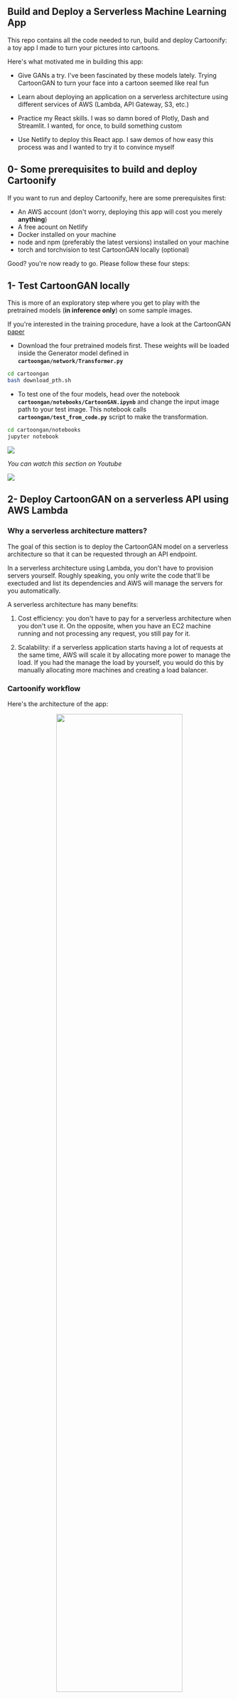 ## Build and Deploy a Serverless Machine Learning App

This repo contains all the code needed to run, build and deploy Cartoonify: a toy app I made to turn your pictures into cartoons.

Here's what motivated me in building this app:

- Give GANs a try. I've been fascinated by these models lately. Trying CartoonGAN to turn your face into a cartoon seemed like real fun

- Learn about deploying an application on a serverless architecture using different services of AWS (Lambda, API Gateway, S3, etc.)

- Practice my React skills. I was so damn bored of Plotly, Dash and Streamlit. I wanted, for once, to build something custom

- Use Netlify to deploy this React app. I saw demos of how easy this process was and I wanted to try it to convince myself

## 0- Some prerequisites to build and deploy Cartoonify

If you want to run and deploy Cartoonify, here are some prerequisites first:

- An AWS account (don't worry, deploying this app will cost you merely **anything**)
- A free acount on Netlify
- Docker installed on your machine
- node and npm (preferably the latest versions) installed on your machine
- torch and torchvision to test CartoonGAN locally (optional)

Good? you're now ready to go. Please follow these four steps:

## 1- Test CartoonGAN locally

This is more of an exploratory step where you get to play with the pretrained models (**in inference only**) on some sample images.

If you're interested in the training procedure, have a look at the CartoonGAN [paper](https://openaccess.thecvf.com/content_cvpr_2018/papers/Chen_CartoonGAN_Generative_Adversarial_CVPR_2018_paper.pdf)

- Download the four pretrained models first. These weights will be loaded inside the Generator model defined in **`cartoongan/network/Transformer.py`**

```bash
cd cartoongan
bash download_pth.sh
```

- To test one of the four models, head over the notebook **`cartoongan/notebooks/CartoonGAN.ipynb`** and change the input image path to your test image.
  This notebook calls **`cartoongan/test_from_code.py`** script to make the transformation.

```bash
cd cartoongan/notebooks
jupyter notebook
```

![](./images/demo_cartoongan.png)

_You can watch this section on Youtube_

<p align="center">

[![](https://res.cloudinary.com/marcomontalbano/image/upload/v1605445418/video_to_markdown/images/youtube--R86zP6Hf4Hk-c05b58ac6eb4c4700831b2b3070cd403.jpg)](https://youtu.be/R86zP6Hf4Hk)

</p>

## 2- Deploy CartoonGAN on a serverless API using AWS Lambda

### Why a serverless architecture matters?

The goal of this section is to deploy the CartoonGAN model on a serverless architecture so that it can be requested through an API endpoint.

In a serverless architecture using Lambda, you don't have to provision servers yourself. Roughly speaking, you only write the code that'll be exectuded and list its dependencies and AWS will manage the servers for you automatically.

A serverless architecture has many benefits:

1. Cost efficiency: you don't have to pay for a serverless architecture when you don't use it. On the opposite, when you have an EC2 machine running and not processing any request, you still pay for it.

2. Scalability: if a serverless application starts having a lot of requests at the same time, AWS will scale it by allocating more power to manage the load. If you had the manage the load by yourself, you would do this by manually allocating more machines and creating a load balancer.

### Cartoonify workflow

Here's the architecture of the app:

<p align="center">
 <img src="./images/infrastructure.png" width="75%" >
</p>

- On the right side, we have a frontend interface in React and on the left side, we have a backend deployed on a serverless AWS architecture.
- The backend and the frontend communicate with each other over HTTP requests. Here is the workflow:

  - An image is sent from the client through a POST request
  - The image is then received via API Gateway
  - API Gateway triggers a Lambda function to execute and passes the image to it
  - The Lambda function starts running: it first fetches the pretrained models from S3 and then applies the style transformation on it
  - Once the Lambda function is done running, it sends the transformed image back to the client through API Gateway.

### Deploy using the Serverless framework

We are going to define and deploy this architecture by writing it as a Yaml file using the Serverless framework. Here are the steps to follow:

- Install the serverless framework on your machine

```bash
npm install -g serverless
```

- Create an IAM user on AWS with administrator access and name it **cartoonify**.
  Then configure serverless with this user's credentials:

```bash
serverless config credentials --provider aws \
                              --key <ACCESS_KEY> \
                              --secret <SECRET_KEY> \
                              --profile cartoonify
```

- bootstrap a serverless project with a python template at the root of this project

```bash
serverless create --template aws-python --path backend
```

- install two Serverless plugins:

```bash
sls plugin install -n serverless-python-requirements
npm install --save-dev serverless-plugin-warmup
```

- Create a folder called `network` inside `backend` and put the following two files in it:

  - Transformer.py
  - A blank \_\_init\_\_.py

- Modify the serverless.yml file with the following sections:

  - The provider section where we setup the provider, the runtime and the permissions:
    <br>

  ```yaml
  provider:
    name: aws
    runtime: python3.7
    profile: cartoonify
    region: eu-west-3
    timeout: 60
    iamRoleStatements:
        - Effect: Allow
        Action:
            - s3:getObject
        Resource: arn:aws:s3:::cartoongan/models/*
        - Effect: Allow
        Action:
            - "lambda:InvokeFunction"
        Resource: "*"
  ```

  - The custom section where we configure the plugins:
    <br>

  ```yaml
  custom:
    pythonRequirements:
    dockerizePip: true
    zip: true
    slim: true
    strip: false
    noDeploy:
      - docutils
      - jmespath
      - pip
      - python-dateutil
      - setuptools
      - six
      - tensorboard
    useStaticCache: true
    useDownloadCache: true
    cacheLocation: "./cache"
    warmup:
    events:
      - schedule: "rate(5 minutes)"
    timeout: 50
  ```

  - The package section where we exclude folders from production
    <br>

  ```yaml
  package:
    individually: false
    exclude:
      - package.json
      - package-log.json
      - node_modules/**
      - cache/**
      - test/**
      - __pycache__/**
      - .pytest_cache/**
      - model/pytorch_model.bin
      - raw/**
      - .vscode/**
      - .ipynb_checkpoints/**
  ```

  - The functions section where we create the Lambda function and define the events that invoke it:
    <br>

  ```yaml
  functions:
    transformImage:
      handler: src/handler.lambda_handler
      memorySize: 3008
      timeout: 300
      events:
        - http:
            path: transform
            method: post
            cors: true
      warmup: true
  ```

  - and finally the plugins section:
    <br>

  ```yaml
  plugins:
    - serverless-python-requirements
    - serverless-plugin-warmup
  ```

- List the dependencies inside requirements.txt

```bash
https://download.pytorch.org/whl/cpu/torch-1.1.0-cp37-cp37m-linux_x86_64.whl
https://download.pytorch.org/whl/cpu/torchvision-0.3.0-cp37-cp37m-linux_x86_64.whl
Pillow==6.2.1
```

- Create an `src` folder inside `backend` and put handler.py in it to define the lambda function

- Modify handler.py

  - Define imports
    <br>

  ```python
  try:
      import unzip_requirements
  except ImportError:
      pass

  import json
  from io import BytesIO
  import time
  import os
  import base64

  import boto3
  import numpy as np
  from PIL import Image

  import torch
  import torchvision.transforms as transforms
  from torch.autograd import Variable
  import torchvision.utils as vutils
  from network.Transformer import Transformer
  ```

  - Define two functions inside handler.py: **img_to_base64_str** to convert binary images to base64 format and **load_models** to load the four pretrained model inside a dictionary
    <br>

  ```python
    def img_to_base64_str(img):
        buffered = BytesIO()
        img.save(buffered, format="PNG")
        buffered.seek(0)
        img_byte = buffered.getvalue()
        img_str = "data:image/png;base64," + base64.b64encode(img_byte).decode()
        return img_str


    def load_models(s3, bucket):
        styles = ["Hosoda", "Hayao", "Shinkai", "Paprika"]
        models = {}

        for style in styles:
            model = Transformer()
            response = s3.get_object(
                Bucket=bucket, Key=f"models/{style}_net_G_float.pth")
            state = torch.load(BytesIO(response["Body"].read()))
            model.load_state_dict(state)
            model.eval()
            models[style] = model

        return models
  ```

  - Define the **lambda_handler** function:
    <br>

  ```python
  def lambda_handler(event, context):
    """
    lambda handler to execute the image transformation
    """
    # warming up the lambda
    if event.get("source") in ["aws.events", "serverless-plugin-warmup"]:
        print('Lambda is warm!')
        return {}

    data = json.loads(event["body"])
    print("data keys :", data.keys())
    image = data["image"]
    image = image[image.find(",")+1:]
    dec = base64.b64decode(image + "===")
    image = Image.open(BytesIO(dec))
    image = image.convert("RGB")

    # load the model with the selected style

    model_id = int(data["model_id"])
    load_size = int(data["load_size"])
    style = mapping_id_to_style[model_id]
    model = models[style]

    # resize the image

    h = image.size[0]
    w = image.size[1]
    ratio = h * 1.0 / w
    if ratio > 1:
        h = load_size
        w = int(h*1.0 / ratio)
    else:
        w = load_size
        h = int(w * ratio)

    image = image.resize((h, w), Image.BICUBIC)
    image = np.asarray(image)

    # RGB -> BGR
    image = image[:, :, [2, 1, 0]]
    image = transforms.ToTensor()(image).unsqueeze(0)

    # preprocess, (-1, 1)
    image = -1 + 2 * image
    if gpu > -1:
        image = Variable(image, volatile=True).cuda()
    else:
        image = image.float()  # Variable(input_image).float()

    with torch.no_grad():
        output_image = model(image)
        output_image = output_image[0]

    # BGR -> RGB
    output_image = output_image[[2, 1, 0], :, :]
    # deprocess, (0, 1)
    output_image = output_image.data.cpu().float() * 0.5 + 0.5
    output_image = output_image.numpy()

    output_image = np.uint8(output_image.transpose(1, 2, 0) * 255)

    output_image = Image.fromarray(output_image)

    #
    result = {
        "output": img_to_base64_str(output_image)
    }

    return {
        "statusCode": 200,
        "body": json.dumps(result),
        "headers": {
            'Content-Type': 'application/json',
            'Access-Control-Allow-Origin': '*'
        }
    }
  ```

- Start docker before deploying

- Deploy :rocket:

```bash
cd backend/
sls deploy
```

Deployment make take up to 5 - 8 minutes, so go grab a :coffee:.

Once it's done you'll be prompted by a URL of the API. Go to jupyter notebook to test it:

![](./images/demo_api.png)

_You can watch this section on Youtube_

## 3- Build a React interface

## 4- Deploy the React app on Netlify
